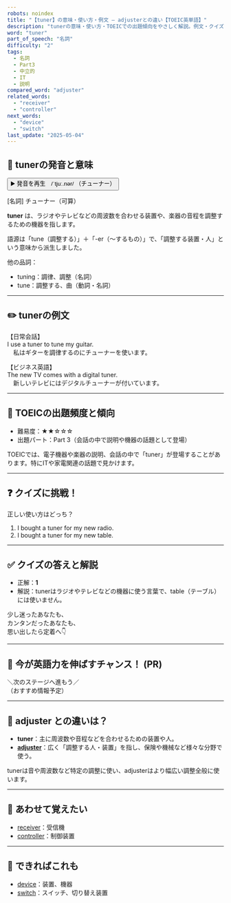 ```yaml
---
robots: noindex
title: "【tuner】の意味・使い方・例文 ― adjusterとの違い【TOEIC英単語】"
description: "tunerの意味・使い方・TOEICでの出題傾向をやさしく解説。例文・クイズ付きでadjusterとの違いもわかりやすく学べます。"
word: "tuner"
part_of_speech: "名詞"
difficulty: "2"
tags:
  - 名詞
  - Part3
  - 中立的
  - IT
  - 説明
compared_word: "adjuster"
related_words:
  - "receiver"
  - "controller"
next_words:
  - "device"
  - "switch"
last_update: "2025-05-04"
---
```


## 🔰 tunerの発音と意味

<button class="play-audio" onclick="playTTS('tuner')">
  <span class="play-audio-main">
    ▶️ 発音を再生　/ˈtjuː.nər/
  </span>
  <span class="play-audio-sub">
    （チューナー）
  </span>
</button>

[名詞] チューナー（可算）

**tuner** は、ラジオやテレビなどの周波数を合わせる装置や、楽器の音程を調整するための機器を指します。

語源は「tune（調整する）」＋「-er（～するもの）」で、「調整する装置・人」という意味から派生しました。

他の品詞：  
- tuning：調律、調整（名詞）
- tune：調整する、曲（動詞・名詞）

---

## ✏️ tunerの例文

【日常会話】  
I use a tuner to tune my guitar.  
　私はギターを調律するのにチューナーを使います。

【ビジネス英語】  
The new TV comes with a digital tuner.  
　新しいテレビにはデジタルチューナーが付いています。

---

## 🎯 TOEICの出題頻度と傾向

- 難易度：★★☆☆☆
- 出題パート：Part 3（会話の中で説明や機器の話題として登場）

TOEICでは、電子機器や楽器の説明、会話の中で「tuner」が登場することがあります。特にITや家電関連の話題で見かけます。

---

## ❓ クイズに挑戦！

正しい使い方はどっち？

1. I bought a tuner for my new radio.  
2. I bought a tuner for my new table.

---

## ✅ クイズの答えと解説

- 正解：**1**
- 解説：tunerはラジオやテレビなどの機器に使う言葉で、table（テーブル）には使いません。

少し迷ったあなたも、  
カンタンだったあなたも、  
思い出したら定着へ👇️

---

## 🚀 今が英語力を伸ばすチャンス！ (PR)

<div class="info-center">
＼次のステージへ進もう／<br>  
（おすすめ情報予定）
</div>

---

## 🤔  adjuster との違いは？

- **tuner**：主に周波数や音程などを合わせるための装置や人。
- **[adjuster](/word/adjuster)**：広く「調整する人・装置」を指し、保険や機械など様々な分野で使う。

tunerは音や周波数など特定の調整に使い、adjusterはより幅広い調整全般に使います。

---

## 🧩 あわせて覚えたい

- [receiver](/word/receiver)：受信機
- [controller](/word/controller)：制御装置

---

## 📖 できればこれも

- [device](/word/device)：装置、機器
- [switch](/word/switch)：スイッチ、切り替え装置

<!-- cvid: aid12_bid07 -->

